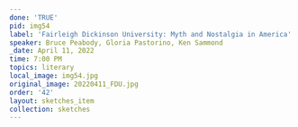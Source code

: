 ```yaml
---
done: 'TRUE'
pid: img54
label: 'Fairleigh Dickinson University: Myth and Nostalgia in America'
speaker: Bruce Peabody, Gloria Pastorino, Ken Sammond
_date: April 11, 2022
time: 7:00 PM
topics: literary
local_image: img54.jpg
original_image: 20220411_FDU.jpg
order: '42'
layout: sketches_item
collection: sketches
---
```

